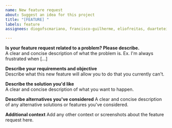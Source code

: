 ```yaml
---
name: New feature request
about: Suggest an idea for this project
title: "[FEATURE] "
labels: feature
assignees: diogofscmariano, francisco-guilherme, eliofreitas, duarteteixeira, tiago-ssantos

---
```


**Is your feature request related to a problem? Please describe.**  
A clear and concise description of what the problem is. Ex. I'm always frustrated when [...]  

**Describe your requirements and objective**  
Describe what this new feature will allow you to do that you currently can't.  

**Describe the solution you'd like**  
A clear and concise description of what you want to happen.  

**Describe alternatives you've considered**
A clear and concise description of any alternative solutions or features you've considered.

**Additional context**
Add any other context or screenshots about the feature request here.

